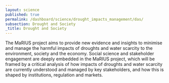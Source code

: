 ```yaml
---
layout: science
published: true
permalink: /dashboard/science/drought_impacts_management/das/
subsection: Drought and Society
_title: Drought and Society
---
```


The MaRIUS project aims to provide new evidence and insights to minimise and manage the harmful impacts of droughts and water scarcity to the environment, society and the economy. Social science and stakeholder engagement are deeply embedded in the MaRIUS project, which will be framed by a critical analysis of how impacts of droughts and water scarcity are currently understood and managed by key stakeholders, and how this is shaped by institutions, regulation and markets.